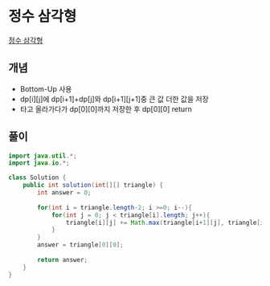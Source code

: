 # 정수 삼각형

[정수 삼각형](https://school.programmers.co.kr/learn/courses/30/lessons/43105)

## 개념
+ Bottom-Up 사용
+ dp[i][j]에 dp[i+1]+dp[j]와 dp[i+1][j+1]중 큰 값 더한 값을 저장 
+ 타고 올라가다가 dp[0][0]까지 저장한 후 dp[0][0] return

## 풀이
```java
import java.util.*;
import java.io.*; 

class Solution {
    public int solution(int[][] triangle) {
        int answer = 0;
        
        for(int i = triangle.length-2; i >=0; i--){
            for(int j = 0; j < triangle[i].length; j++){
                triangle[i][j] += Math.max(triangle[i+1][j], triangle[i+1][j+1]);
            }
        }
        answer = triangle[0][0];
        
        return answer;
    }
}
```